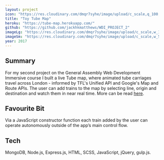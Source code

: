 ```yaml
---
layout: project
icon: "https://res.cloudinary.com/dmqr7syhe/image/upload/c_scale,q_100,w_200/v1575488193/jackhkmatthews.com/icons/toy-tube-map-icon_qxnez8.png"
title: "Toy Tube Map"
heroku: "https://tube-map.herokuapp.com/"
github: "https://github.com/jackhkmatthews/WDI_PROJECT_2"
imageLg: "https://res.cloudinary.com/dmqr7syhe/image/upload/c_scale,w_1000/v1575488160/jackhkmatthews.com/images/toy-tube-map_io4epp.png"
imageSm: "https://res.cloudinary.com/dmqr7syhe/image/upload/c_scale,w_500/v1575488160/jackhkmatthews.com/images/toy-tube-map_io4epp.png"
year: 2017
---
```


## Summary

For my second project on the General Assembly Web Development Immersive course I built a live Tube map, where animated tube carriages travel across London - informed by TFL's Unified API and Google's Map and Route APIs. The user can add trains to the map by selecting line, origin and destination and watch them in near real time. More can be read [here](https://github.com/jackhkmatthews/WDI_PROJECT_2).

## Favourite Bit

Via a JavaScript constructor function each train added by the user can operate autonomously outside of the app’s main control flow.

## Tech

MongoDB, Node.js, Express.js, HTML, SCSS, JavaScript, jQuery, gulp.js.
